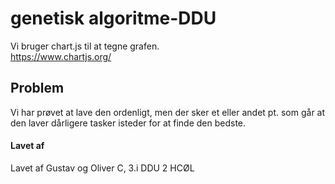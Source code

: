 # genetisk algoritme-DDU
Vi bruger chart.js til at tegne grafen.<br>
https://www.chartjs.org/ 

## Problem
Vi har prøvet at lave den ordenligt, men der sker et eller andet pt. som går at den laver dårligere tasker isteder for at finde den bedste.

#### Lavet af
Lavet af Gustav og Oliver C, 3.i DDU 2 HCØL